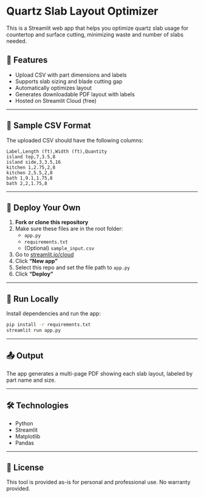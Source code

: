 # Quartz Slab Layout Optimizer

This is a Streamlit web app that helps you optimize quartz slab usage for countertop and surface cutting, minimizing waste and number of slabs needed.

## 🔧 Features

- Upload CSV with part dimensions and labels
- Supports slab sizing and blade cutting gap
- Automatically optimizes layout
- Generates downloadable PDF layout with labels
- Hosted on Streamlit Cloud (free)

---

## 📁 Sample CSV Format

The uploaded CSV should have the following columns:

```csv
Label,Length (ft),Width (ft),Quantity
island top,7,3.5,8
island side,3,3.5,16
kitchen 1,2.75,2,8
kitchen 2,5.5,2,8
bath 1,9.1,1.75,8
bath 2,2,1.75,8
```

---

## 🚀 Deploy Your Own

1. **Fork or clone this repository**
2. Make sure these files are in the root folder:
   - `app.py`
   - `requirements.txt`
   - (Optional) `sample_input.csv`
3. Go to [streamlit.io/cloud](https://streamlit.io/cloud)
4. Click **“New app”**
5. Select this repo and set the file path to `app.py`
6. Click **“Deploy”**

---

## 🧪 Run Locally

Install dependencies and run the app:

```bash
pip install -r requirements.txt
streamlit run app.py
```

---

## 📤 Output

The app generates a multi-page PDF showing each slab layout, labeled by part name and size.

---

## 🛠 Technologies

- Python
- Streamlit
- Matplotlib
- Pandas

---

## 📝 License

This tool is provided as-is for personal and professional use. No warranty provided.
